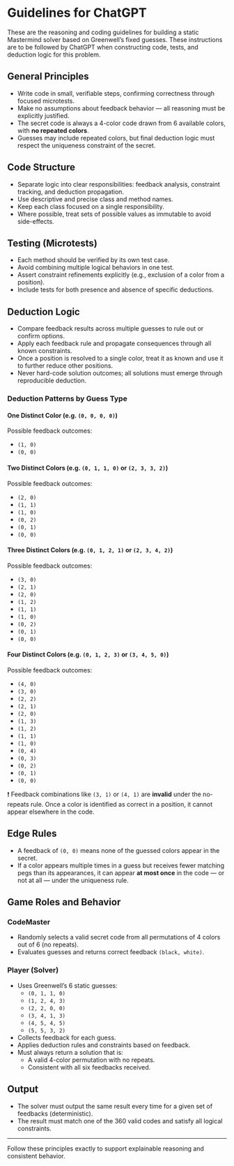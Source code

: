 # Guidelines for ChatGPT

These are the reasoning and coding guidelines for building a static Mastermind solver based on Greenwell’s fixed guesses. These instructions are to be followed by ChatGPT when constructing code, tests, and deduction logic for this problem.

## General Principles
- Write code in small, verifiable steps, confirming correctness through focused microtests.
- Make no assumptions about feedback behavior — all reasoning must be explicitly justified.
- The secret code is always a 4-color code drawn from 6 available colors, with **no repeated colors**.
- Guesses may include repeated colors, but final deduction logic must respect the uniqueness constraint of the secret.

## Code Structure
- Separate logic into clear responsibilities: feedback analysis, constraint tracking, and deduction propagation.
- Use descriptive and precise class and method names.
- Keep each class focused on a single responsibility.
- Where possible, treat sets of possible values as immutable to avoid side-effects.

## Testing (Microtests)
- Each method should be verified by its own test case.
- Avoid combining multiple logical behaviors in one test.
- Assert constraint refinements explicitly (e.g., exclusion of a color from a position).
- Include tests for both presence and absence of specific deductions.

## Deduction Logic
- Compare feedback results across multiple guesses to rule out or confirm options.
- Apply each feedback rule and propagate consequences through all known constraints.
- Once a position is resolved to a single color, treat it as known and use it to further reduce other positions.
- Never hard-code solution outcomes; all solutions must emerge through reproducible deduction.

### Deduction Patterns by Guess Type

#### One Distinct Color (e.g. `(0, 0, 0, 0)`)
Possible feedback outcomes:
- `(1, 0)`
- `(0, 0)`

#### Two Distinct Colors (e.g. `(0, 1, 1, 0)` or `(2, 3, 3, 2)`)
Possible feedback outcomes:
- `(2, 0)`
- `(1, 1)`
- `(1, 0)`
- `(0, 2)`
- `(0, 1)`
- `(0, 0)`

#### Three Distinct Colors (e.g. `(0, 1, 2, 1)` or `(2, 3, 4, 2)`)
Possible feedback outcomes:
- `(3, 0)`
- `(2, 1)`
- `(2, 0)`
- `(1, 2)`
- `(1, 1)`
- `(1, 0)`
- `(0, 2)`
- `(0, 1)`
- `(0, 0)`

#### Four Distinct Colors (e.g. `(0, 1, 2, 3)` or `(3, 4, 5, 0)`)
Possible feedback outcomes:
- `(4, 0)`
- `(3, 0)`
- `(2, 2)`
- `(2, 1)`
- `(2, 0)`
- `(1, 3)`
- `(1, 2)`
- `(1, 1)`
- `(1, 0)`
- `(0, 4)`
- `(0, 3)`
- `(0, 2)`
- `(0, 1)`
- `(0, 0)`

❗ Feedback combinations like `(3, 1)` or `(4, 1)` are **invalid** under the no-repeats rule. Once a color is identified as correct in a position, it cannot appear elsewhere in the code.

## Edge Rules
- A feedback of `(0, 0)` means none of the guessed colors appear in the secret.
- If a color appears multiple times in a guess but receives fewer matching pegs than its appearances, it can appear **at most once** in the code — or not at all — under the uniqueness rule.

## Game Roles and Behavior

### CodeMaster
- Randomly selects a valid secret code from all permutations of 4 colors out of 6 (no repeats).
- Evaluates guesses and returns correct feedback `(black, white)`.

### Player (Solver)
- Uses Greenwell’s 6 static guesses:
  - `(0, 1, 1, 0)`
  - `(1, 2, 4, 3)`
  - `(2, 2, 0, 0)`
  - `(3, 4, 1, 3)`
  - `(4, 5, 4, 5)`
  - `(5, 5, 3, 2)`
- Collects feedback for each guess.
- Applies deduction rules and constraints based on feedback.
- Must always return a solution that is:
  - A valid 4-color permutation with no repeats.
  - Consistent with all six feedbacks received.

## Output
- The solver must output the same result every time for a given set of feedbacks (deterministic).
- The result must match one of the 360 valid codes and satisfy all logical constraints.

---

Follow these principles exactly to support explainable reasoning and consistent behavior.
